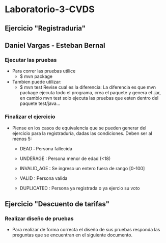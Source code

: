 # Laboratorio-3-CVDS
## Ejercicio "Registraduria"
## Daniel Vargas - Esteban Bernal
### Ejecutar las pruebas
* Para correr las pruebas utilice
     * $ mvn package
* Tambien puede utilizar:
     * $ mvn test
Revise cual es la diferencia: La diferencia es que mvn package ejecuta todo el programa, crea el paquete y genera el .jar, en cambio mvn test solo ejecuta las pruebas que esten dentro del paquete test/java...
### Finalizar el ejercicio
* Piense en los casos de equivalencia que se pueden generar del ejercicio para la registraduría, dadas las condiciones. Deben ser al menos 5:
  -  DEAD : Persona fallecida
  
  - UNDERAGE : Persona menor de edad (<18)
  
  - INVALID_AGE : Se ingreso un entero fuera de rango [0-100]
  
  - VALID : Persona valida
  
  - DUPLICATED : Persona ya registrada o ya ejercio su voto
## Ejercicio "Descuento de tarifas"
### Realizar diseño de pruebas
* Para realizar de forma correcta el diseño de sus pruebas responda las preguntas que se encuentran en el siguiente documento.
